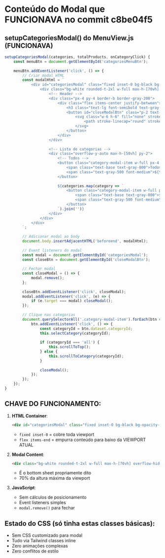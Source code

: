 # Conteúdo do Modal que FUNCIONAVA no commit c8be04f5

## setupCategoriesModal() do MenuView.js (FUNCIONAVA)

```javascript
setupCategoriesModal(categories, totalProducts, onCategoryClick) {
    const menuBtn = document.getElementById('categoriesMenuBtn');
    
    menuBtn.addEventListener('click', () => {
        // Criar modal HTML
        const modalHtml = `
            <div id="categoriesModal" class="fixed inset-0 bg-black bg-opacity-50 z-50 flex items-end">
                <div class="bg-white rounded-t-2xl w-full max-h-[70vh] overflow-hidden">
                    <!-- Header -->
                    <div class="px-4 py-4 border-b border-gray-200">
                        <div class="flex items-center justify-between">
                            <h3 class="text-lg font-semibold text-gray-800">Cardápio completo</h3>
                            <button id="closeModalBtn" class="p-2 text-gray-500 hover:text-gray-700">
                                <svg class="w-6 h-6" fill="none" stroke="currentColor" viewBox="0 0 24 24">
                                    <path stroke-linecap="round" stroke-linejoin="round" stroke-width="2" d="M6 18L18 6M6 6l12 12"></path>
                                </svg>
                            </button>
                        </div>
                    </div>
                    
                    <!-- Lista de categorias -->
                    <div class="overflow-y-auto max-h-[50vh] py-2">
                        <!-- Todos -->
                        <button class="category-modal-item w-full px-4 py-4 text-left hover:bg-gray-50 flex items-center justify-between" data-category-id="all">
                            <span class="text-base text-gray-800">Todos</span>
                            <span class="text-gray-500 font-medium">${totalProducts}</span>
                        </button>
                        
                        ${categories.map(category => `
                            <button class="category-modal-item w-full px-4 py-4 text-left hover:bg-gray-50 flex items-center justify-between" data-category-id="${category.id}">
                                <span class="text-base text-gray-800">${category.name}</span>
                                <span class="text-gray-500 font-medium">${category.productCount || 0}</span>
                            </button>
                        `).join('')}
                    </div>
                </div>
            </div>
        `;
        
        // Adicionar modal ao body
        document.body.insertAdjacentHTML('beforeend', modalHtml);
        
        // Event listeners do modal
        const modal = document.getElementById('categoriesModal');
        const closeBtn = document.getElementById('closeModalBtn');
        
        // Fechar modal
        const closeModal = () => {
            modal.remove();
        };
        
        closeBtn.addEventListener('click', closeModal);
        modal.addEventListener('click', (e) => {
            if (e.target === modal) closeModal();
        });
        
        // Clique nas categorias
        document.querySelectorAll('.category-modal-item').forEach(btn => {
            btn.addEventListener('click', () => {
                const categoryId = btn.dataset.categoryId;
                this.selectCategory(categoryId);
                
                if (categoryId === 'all') {
                    this.scrollToTop();
                } else {
                    this.scrollToCategory(categoryId);
                }
                
                closeModal();
            });
        });
    });
}
```

## CHAVE DO FUNCIONAMENTO:

1. **HTML Container**: 
   ```html
   <div id="categoriesModal" class="fixed inset-0 bg-black bg-opacity-50 z-50 flex items-end">
   ```
   - `fixed inset-0` = cobre toda viewport
   - `flex items-end` = empurra conteúdo para baixo da VIEWPORT ATUAL

2. **Modal Content**:
   ```html 
   <div class="bg-white rounded-t-2xl w-full max-h-[70vh] overflow-hidden">
   ```
   - É o bottom sheet propriamente dito
   - 70% da altura máxima da viewport

3. **JavaScript**:
   - Sem cálculos de posicionamento
   - Event listeners simples
   - `modal.remove()` para fechar

## Estado do CSS (só tinha estas classes básicas):
- Sem CSS customizado para modal
- Tudo via Tailwind classes inline
- Zero animações complexas
- Zero conflitos de estilo